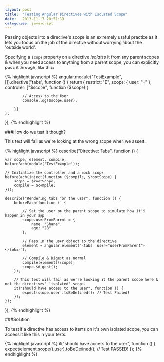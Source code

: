 ```yaml
---
layout: post
title:  "Testing Angular Directives with Isolated Scope"
date:   2013-11-17 20:51:39
categories: javascript
---
```



Passing objects into a directive's scope is an extremely useful practice as it lets you focus on the job of the directive without worrying about the 'outside world'.

Specifying a `scope` property on a directive *isolates* it from any parent scopes & when you need access to anything from a parent scope, you can explicitly pass it through, like this:

{% highlight javascript %}
angular.module("TestExample", []).directive("tabs", function () {
    return {
        restrict: "E",
        scope: {
            user: "="
        },
        controller: ["$scope", function ($scope) {
            
            // Access to the User
            console.log($scope.user);
            
        }]
    };
});
{% endhighlight %}

###How do we test it though?

This test will fail as we're looking at the wrong scope when we assert.

{% highlight javascript %}
describe("Directive: Tabs", function () {

    var scope, element, compile;
    beforeEach(module('TestExample'));

    // Initialize the controller and a mock scope
    beforeEach(inject(function ($compile, $rootScope) {
        scope = $rootScope;
        compile = $compile;
    }));

    describe("Rendering tabs for the user", function () {
        beforeEach(function () {
        
			// Set the user on the parent scope to simulate how it'd happen in your app
            scope.userFromParent = {
				name: "Shane", 
                age: "28"
            };

			// Pass in the user object to the directive
            element = angular.element('<tabs  user="userFromParent"></tabs>');

			// Compile & Digest as normal
            compile(element)(scope);
            scope.$digest();
        });
        
		// This test will fail as we're looking at the parent scope here & not the directives' 'isolated' scope.
        it("should have access to the user", function () {
            expect(scope.user).toBeDefined(); // Test Failed!
        });
    });
});
{% endhighlight %}

###Solution
 
To test if a directive has access to items on it's own isolated scope, you can access it like this in your tests.

{% highlight javascript %}
it("should have access to the user", function () {
    expect(element.scope().user).toBeDefined(); // Test PASSED!
});
{% endhighlight %}